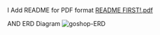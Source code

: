 I Add README for PDF format
[README FIRST!.pdf](https://github.com/imanudd/goshop/files/10243277/README.FIRST.pdf)

AND ERD Diagram
![goshop-ERD](https://user-images.githubusercontent.com/114938012/208039745-67888b35-070a-4611-8d58-52b900a25517.jpg)
